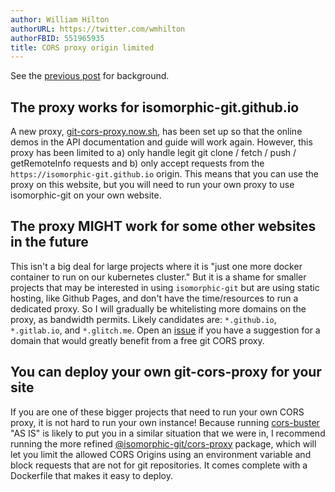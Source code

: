 ```yaml
---
author: William Hilton
authorURL: https://twitter.com/wmhilton
authorFBID: 551965935
title: CORS proxy origin limited
---
```


See the [previous post](./2019-07-05-cors-proxy-disabled.html) for background.

## The proxy works for isomorphic-git.github.io
A new proxy, [git-cors-proxy.now.sh](https://git-cors-proxy.now.sh), has been set up so that the online demos in the API documentation and guide will work again.
However, this proxy has been limited to a) only handle legit git clone / fetch / push / getRemoteInfo requests and b) only accept requests from the `https://isomorphic-git.github.io` origin.
This means that you can use the proxy on this website, but you will need to run your own proxy to use isomorphic-git on your own website.

## The proxy MIGHT work for some other websites in the future
This isn't a big deal for large projects where it is "just one more docker container to run on our kubernetes cluster."
But it is a shame for smaller projects that may be interested in using `isomorphic-git` but are using static hosting, like Github Pages, and don't have the time/resources to run a dedicated proxy.
So I will gradually be whitelisting more domains on the proxy, as bandwidth permits.
Likely candidates are: `*.github.io`, `*.gitlab.io`, and `*.glitch.me`.
Open an [issue](https://github.com/isomorphic-git/isomorphic-git.github.io/issues/new) if you have a suggestion for a domain that would greatly benefit from a free git CORS proxy.

## You can deploy your own git-cors-proxy for your site
If you are one of these bigger projects that need to run your own CORS proxy, it is not hard to run your own instance!
Because running [cors-buster](https://www.npmjs.com/package/cors-buster) "AS IS" is likely to put you in a similar situation that we were in,
I recommend running the more refined [@isomorphic-git/cors-proxy](https://www.npmjs.com/package/@isomorphic-git/cors-proxy) package,
which will let you limit the allowed CORS Origins using an environment variable and block requests that are not for git repositories.
It comes complete with a Dockerfile that makes it easy to deploy.
